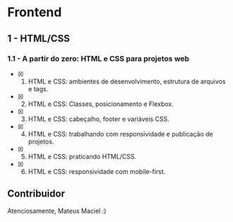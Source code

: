 # Frontend

## 1 - HTML/CSS

### 1.1 - A partir do zero: HTML e CSS para projetos web

- [x] 1. HTML e CSS: ambientes de desenvolvimento, estrutura de arquivos e tags.
- [x] 2. HTML e CSS: Classes, posicionamento e Flexbox.
- [x] 3. HTML e CSS: cabeçalho, footer e variáveis CSS.
- [x] 4. HTML e CSS: trabalhando com responsividade e publicação de projetos.
- [x] 5. HTML e CSS: praticando HTML/CSS.
- [x] 6. HTML e CSS: responsividade com mobile-first.

## Contribuidor

Atenciosamente, Mateus Maciel :)
